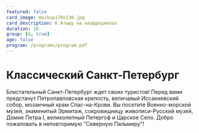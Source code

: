 ```yaml
---
featured: false
card_image: mockup170x130.jpg
card_description: К Атышу на квадроциклах
duration: 10
group: [4, true]
age: false
program: /programs/program.pdf
---
```


# Классический Санкт-Петербург

Блистательный Санкт-Петербург ждет своих туристов! Перед вами предстанут Петропавловская крепость, величавый Иссакиевский собор, мозаичный храм Спас-на-Крови. Вы посетите Военно-морской музей, знаменитый Эрмитаж, сокровищницу живописи-Русский музей, Домик Петра I, великолепный Петергоф и Царское Село. Добро пожаловать в неповторимую "Северную Пальмиру"!
